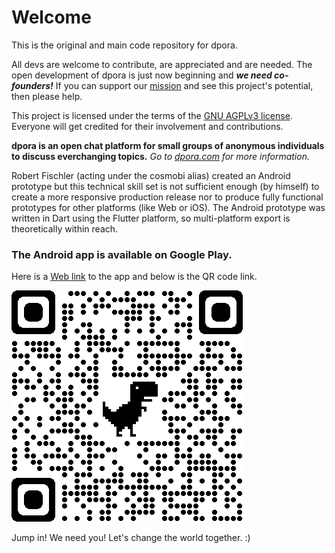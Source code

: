 # Welcome

This is the original and main code repository for dpora.  

All devs are welcome to contribute, are appreciated and are needed.
The open development of dpora is just now beginning and ***we need co-founders!*** 
If you can support our [mission](MISSION.md) and see this project's potential, then please help.

This project is licensed under the terms of the [GNU AGPLv3 license](GNUAGPLv3.md). 
Everyone will get credited for their involvement and contributions.

**dpora is an open chat platform for small groups of anonymous individuals to discuss everchanging topics.** *Go to [dpora.com](https://www.dpora.com) for more information.*

Robert Fischler (acting under the cosmobi alias) created an Android prototype but this technical skill set is not sufficient enough (by himself) to create a more responsive production release nor to produce fully functional prototypes for other platforms (like Web or iOS). The Android prototype was written in Dart using the Flutter platform, so multi-platform export is theoretically within reach.

### The Android app is available on Google Play.
Here is a [Web link](https://play.google.com/store/apps/details?id=com.cosmobi.dpora) to the app and below is the QR code link.   
   
![dpora for Android OS](/assets/images/qrcode_googleplay.png)

Jump in! We need you! Let's change the world together. :)
